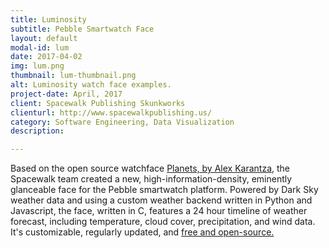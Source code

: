 ```yaml
---
title: Luminosity
subtitle: Pebble Smartwatch Face
layout: default
modal-id: lum
date: 2017-04-02
img: lum.png
thumbnail: lum-thumbnail.png
alt: Luminosity watch face examples.
project-date: April, 2017
client: Spacewalk Publishing Skunkworks
clienturl: http://www.spacewalkpublishing.us/
category: Software Engineering, Data Visualization
description:

---
```

Based on the open source watchface [Planets, by Alex Karantza](https://github.com/karantza/Planets_PebbleFace), the Spacewalk team created a new, high-information-density, eminently glanceable face for the Pebble smartwatch platform. Powered by Dark Sky weather data and using a custom weather backend written in Python and Javascript, the face, written in C, features a 24 hour timeline of weather forecast, including temperature, cloud cover, precipitation, and wind data. It's customizable, regularly updated, and [free and open-source.](https://github.com/elementc/luminosity)
